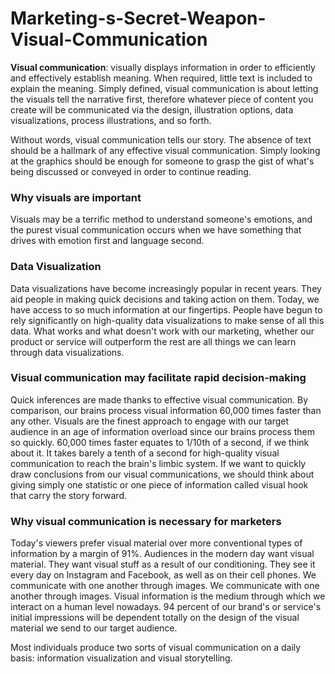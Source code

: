# Marketing-s-Secret-Weapon-Visual-Communication

**Visual communication**: visually displays information in order to efficiently and effectively establish meaning. When required, little text is included to explain the meaning. Simply defined, visual communication is about letting the visuals tell the narrative first, therefore whatever piece of content you create will be communicated via the design, illustration options, data visualizations, process illustrations, and so forth. 

Without words, visual communication tells our story. The absence of text should be a hallmark of any effective visual communication. Simply looking at the graphics should be enough for someone to grasp the gist of what's being discussed or conveyed in order to continue reading.

### Why visuals are important 

Visuals may be a terrific method to understand someone's emotions, and the purest visual communication occurs when we have something that drives with emotion first and language second.

### Data Visualization 

 Data visualizations have become increasingly popular in recent years. They aid people in making quick decisions and taking action on them. Today, we have access to so much information at our fingertips. People have begun to rely significantly on high-quality data visualizations to make sense of all this data. What works and what doesn't work with our marketing, whether our product or service will outperform the rest are all things we can learn through data visualizations.
 
### Visual communication may facilitate rapid decision-making 

Quick inferences are made thanks to effective visual communication. By comparison, our brains process visual information 60,000 times faster than any other. Visuals are the finest approach to engage with our target audience in an age of information overload since our brains process them so quickly. 60,000 times faster equates to 1/10th of a second, if we think about it. It takes barely a tenth of a second for high-quality visual communication to reach the brain's limbic system. If we want to quickly draw conclusions from our visual communications, we should think about giving simply one statistic or one piece of information called visual hook that carry the story forward. 

### Why visual communication is necessary for marketers

Today's viewers prefer visual material over more conventional types of information by a margin of 91%. Audiences in the modern day want visual material. They want visual stuff as a result of our conditioning. They see it every day on Instagram and Facebook, as well as on their cell phones. We communicate with one another through images. We communicate with one another through images. Visual information is the medium through which we interact on a human level nowadays. 94 percent of our brand's or service's initial impressions will be dependent totally on the design of the visual material we send to our target audience. 


Most individuals produce two sorts of visual communication on a daily basis: information visualization and visual storytelling. 
